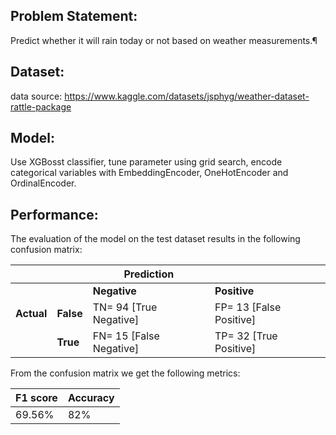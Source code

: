 Problem Statement:
------------------
Predict whether it will rain today or not based on weather measurements.¶

Dataset:
--------
data source: https://www.kaggle.com/datasets/jsphyg/weather-dataset-rattle-package

Model:
------

Use XGBosst classifier, tune parameter using grid search, encode categorical variables with EmbeddingEncoder, OneHotEncoder and OrdinalEncoder.

Performance:
------------
The evaluation of the model on the test dataset results in the following confusion matrix:

|               |              | Prediction              |                          |
| ------------- | ------------ | ----------------------- | ------------------------ |
|               |              | <b>Negative</b>         | <b>Positive</b>          |
| <b>Actual</b> | <b>False</b> | TN= 94  [True Negative] | FP= 13  [False Positive] |
|               | <b>True</b>  | FN= 15  [False Negative]| TP= 32  [True Positive]  |

From the confusion matrix we get the following metrics:

| F1 score | Accuracy |
| -------- | -------- |
| 69.56%   | 82%      |




